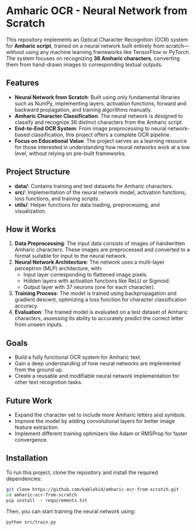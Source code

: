 
# Amharic OCR - Neural Network from Scratch

This repository implements an Optical Character Recognition (OCR) system for **Amharic script**, trained on a neural network built entirely from scratch—without using any machine learning frameworks like TensorFlow or PyTorch. The system focuses on recognizing **36 Amharic characters**, converting them from hand-drawn images to corresponding textual outputs.

## Features

- **Neural Network from Scratch**: Built using only fundamental libraries such as NumPy, implementing layers, activation functions, forward and backward propagation, and training algorithms manually.
- **Amharic Character Classification**: The neural network is designed to classify and recognize 36 distinct characters from the Amharic script.
- **End-to-End OCR System**: From image preprocessing to neural network-based classification, this project offers a complete OCR pipeline.
- **Focus on Educational Value**: The project serves as a learning resource for those interested in understanding how neural networks work at a low level, without relying on pre-built frameworks.

## Project Structure

- **data/**: Contains training and test datasets for Amharic characters.
- **src/**: Implementation of the neural network model, activation functions, loss functions, and training scripts.
- **utils/**: Helper functions for data loading, preprocessing, and visualization.

## How it Works

1. **Data Preprocessing**: The input data consists of images of handwritten Amharic characters. These images are preprocessed and converted to a format suitable for input to the neural network.
2. **Neural Network Architecture**: The network uses a multi-layer perceptron (MLP) architecture, with:
   - Input layer corresponding to flattened image pixels.
   - Hidden layers with activation functions like ReLU or Sigmoid.
   - Output layer with 37 neurons (one for each character).
3. **Training Process**: The model is trained using backpropagation and gradient descent, optimizing a loss function for character classification accuracy.
4. **Evaluation**: The trained model is evaluated on a test dataset of Amharic characters, assessing its ability to accurately predict the correct letter from unseen inputs.

## Goals
- Build a fully functional OCR system for Amharic text.
- Gain a deep understanding of how neural networks are implemented from the ground up.
- Create a reusable and modifiable neural network implementation for other text recognition tasks.

## Future Work

- Expand the character set to include more Amharic letters and symbols.
- Improve the model by adding convolutional layers for better image feature extraction.
- Implement different training optimizers like Adam or RMSProp for faster convergence.

## Installation

To run this project, clone the repository and install the required dependencies:

```bash
git clone https://github.com/kablekid/amharic-ocr-from-scratch.git
cd amharic-ocr-from-scratch
pip install -r requirements.txt
```

Then, you can start training the neural network using:

```bash
python src/train.py
```
